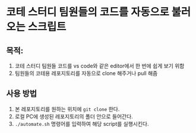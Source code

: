 # 코테 스터디 팀원들의 코드를 자동으로 불러오는 스크립트

## 목적:
1. 코테 스터디 팀원들 코드를 vs code와 같은 editor에서 한 번에 쉽게 보기 위함
2. 팀원들의 코테용 레포지토리를 자동으로 clone 해주거나 pull 해줌

## 사용 방법
1. 본 레포지토리를 원하는 위치에 `git clone` 한다.
2. 로컬 PC에 생성된 레포지토리의 폴더 안으로 들어간다.
3. `./automate.sh` 명령어를 입력하여 해당 script를 실행시킨다.
